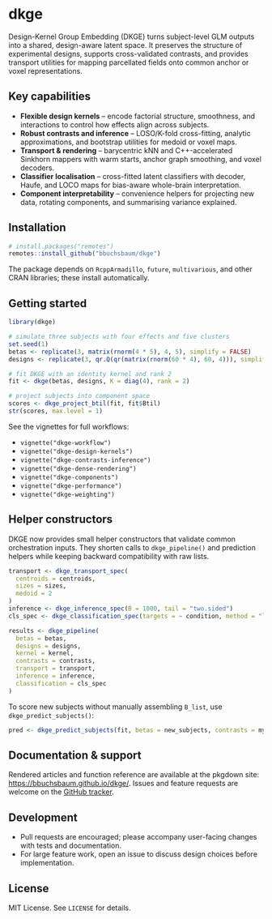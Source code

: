 # dkge

Design-Kernel Group Embedding (DKGE) turns subject-level GLM outputs into a shared, design-aware latent space. It preserves the structure of experimental designs, supports cross-validated contrasts, and provides transport utilities for mapping parcellated fields onto common anchor or voxel representations.

## Key capabilities
- **Flexible design kernels** – encode factorial structure, smoothness, and interactions to control how effects align across subjects.
- **Robust contrasts and inference** – LOSO/K-fold cross-fitting, analytic approximations, and bootstrap utilities for medoid or voxel maps.
- **Transport & rendering** – barycentric kNN and C++-accelerated Sinkhorn mappers with warm starts, anchor graph smoothing, and voxel decoders.
- **Classifier localisation** – cross-fitted latent classifiers with decoder, Haufe, and LOCO maps for bias-aware whole-brain interpretation.
- **Component interpretability** – convenience helpers for projecting new data, rotating components, and summarising variance explained.

## Installation
```r
# install.packages("remotes")
remotes::install_github("bbuchsbaum/dkge")
```
The package depends on `RcppArmadillo`, `future`, `multivarious`, and other CRAN libraries; these install automatically.

## Getting started
```r
library(dkge)

# simulate three subjects with four effects and five clusters
set.seed(1)
betas <- replicate(3, matrix(rnorm(4 * 5), 4, 5), simplify = FALSE)
designs <- replicate(3, qr.Q(qr(matrix(rnorm(60 * 4), 60, 4))), simplify = FALSE)

# fit DKGE with an identity kernel and rank 2
fit <- dkge(betas, designs, K = diag(4), rank = 2)

# project subjects into component space
scores <- dkge_project_btil(fit, fit$Btil)
str(scores, max.level = 1)
```
See the vignettes for full workflows:

- `vignette("dkge-workflow")`
- `vignette("dkge-design-kernels")`
- `vignette("dkge-contrasts-inference")`
- `vignette("dkge-dense-rendering")`
- `vignette("dkge-components")`
- `vignette("dkge-performance")`
- `vignette("dkge-weighting")`

## Helper constructors

DKGE now provides small helper constructors that validate common orchestration inputs.
They shorten calls to `dkge_pipeline()` and prediction helpers while keeping backward
compatibility with raw lists.

```r
transport <- dkge_transport_spec(
  centroids = centroids,
  sizes = sizes,
  medoid = 2
)
inference <- dkge_inference_spec(B = 1000, tail = "two.sided")
cls_spec <- dkge_classification_spec(targets = ~ condition, method = "lda")

results <- dkge_pipeline(
  betas = betas,
  designs = designs,
  kernel = kernel,
  contrasts = contrasts,
  transport = transport,
  inference = inference,
  classification = cls_spec
)
```

To score new subjects without manually assembling `B_list`, use
`dkge_predict_subjects()`:

```r
pred <- dkge_predict_subjects(fit, betas = new_subjects, contrasts = my_contrasts)
```


## Documentation & support
Rendered articles and function reference are available at the pkgdown site: <https://bbuchsbaum.github.io/dkge/>. Issues and feature requests are welcome on the [GitHub tracker](https://github.com/bbuchsbaum/dkge/issues).

## Development
- Pull requests are encouraged; please accompany user-facing changes with tests and documentation.
- For large feature work, open an issue to discuss design choices before implementation.

## License
MIT License. See `LICENSE` for details.

